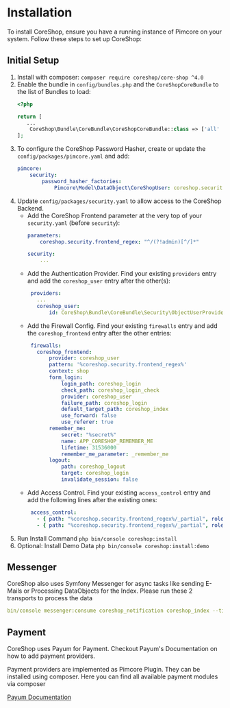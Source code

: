 # Installation

To install CoreShop, ensure you have a running instance of Pimcore on your system. Follow these steps to set up
CoreShop:

## Initial Setup

1. Install with composer: `composer require coreshop/core-shop ^4.0`
2. Enable the bundle in `config/bundles.php` and the `CoreShopCoreBundle` to the list of Bundles to load:
    ```php
    <?php
    
    return [
       ...
        CoreShop\Bundle\CoreBundle\CoreShopCoreBundle::class => ['all' => true],
    ];
    ```
3. To configure the CoreShop Password Hasher, create or update the `config/packages/pimcore.yaml` and add:
      ```yaml
      pimcore:
          security:
              password_hasher_factories:
                  Pimcore\Model\DataObject\CoreShopUser: coreshop.security.user.password_hasher_factories
      ```
4. Update `config/packages/security.yaml` to allow access to the CoreShop Backend.
    - Add the CoreShop Frontend parameter at the very top of your `security.yaml` (before `security`):
      ```yaml
      parameters:
          coreshop.security.frontend_regex: "^/(?!admin)[^/]*"

      security:
          ...
      ```
    - Add the Authentication Provider. Find your existing `providers` entry and add the `coreshop_user` entry after the other(s):
      ```yaml
       providers:
         ...
         coreshop_user:
             id: CoreShop\Bundle\CoreBundle\Security\ObjectUserProvider
      ```
    - Add the Firewall Config. Find your existing `firewalls` entry and add the `coreshop_frontend` entry after the other entries:
      ```yaml
       firewalls:
         coreshop_frontend:
             provider: coreshop_user
             pattern: '%coreshop.security.frontend_regex%'
             context: shop
             form_login:
                 login_path: coreshop_login
                 check_path: coreshop_login_check
                 provider: coreshop_user
                 failure_path: coreshop_login
                 default_target_path: coreshop_index
                 use_forward: false
                 use_referer: true
             remember_me:
                 secret: "%secret%"
                 name: APP_CORESHOP_REMEMBER_ME
                 lifetime: 31536000
                 remember_me_parameter: _remember_me
             logout:
                 path: coreshop_logout
                 target: coreshop_login
                 invalidate_session: false
      ```
    - Add Access Control. Find your existing `access_control` entry and add the following lines after the existing ones:
      ```yaml
       access_control:
         - { path: "%coreshop.security.frontend_regex%/_partial", role: IS_AUTHENTICATED_ANONYMOUSLY, ips: [127.0.0.1, ::1] }
         - { path: "%coreshop.security.frontend_regex%/_partial", role: ROLE_NO_ACCESS }
      ```
5. Run Install Command `php bin/console coreshop:install`
6. Optional: Install Demo Data `php bin/console coreshop:install:demo`

## Messenger

CoreShop also uses Symfony Messenger for async tasks like sending E-Mails or Processing DataObjects for the Index.
Please run these 2 transports to process the data

```yaml
bin/console messenger:consume coreshop_notification coreshop_index --time-limit=300
```

## Payment

CoreShop uses Payum for Payment. Checkout Payum's Documentation on how to add payment providers.

Payment providers are implemented as Pimcore Plugin. They can be installed using composer. Here you can find all
available payment modules via composer

[Payum Documentation](https://github.com/Payum/Payum/blob/master/docs/index.md#symfony-payum-bundle)
